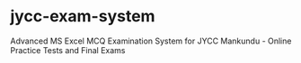 # jycc-exam-system
Advanced MS Excel MCQ Examination System for JYCC Mankundu - Online Practice Tests and Final Exams
